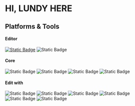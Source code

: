 HI, LUNDY HERE
======================

## Platforms & Tools

#### Editor
[![Static Badge](https://img.shields.io/badge/Sequoia-macOS?style=flat&logo=apple&label=macOS&color=%23A5D6A7&link=https%3A%2F%2Fwww.apple.com%2Fmacos%2Fsequoia%2F)](https://www.apple.com/macos/sequoia/)
![Static Badge](https://img.shields.io/badge/VSCode-IDE?style=flat&logo=Visual-Studio-Code&label=IDE&color=%234884B5)


#### Core
![Static Badge](https://img.shields.io/badge/Python3-%23096597?logo=Python&logoColor=white)
![Static Badge](https://img.shields.io/badge/CSS3-%2346A5D4?logo=CSS3&logoColor=white&color=%2346A5D4)
![Static Badge](https://img.shields.io/badge/HTML5-%23D6723D?logo=HTML5&logoColor=white&color=%23D6723D)
![Static Badge](https://img.shields.io/badge/JavaScript-%23FEF8C0?logo=JavaScript&logoColor=white&color=%23FEF8C0)


#### Edit with
![Static Badge](https://img.shields.io/badge/Photoshop-%23578CB6?logo=AdobePhotoshop&logoColor=white&color=%23578CB6)
![Static Badge](https://img.shields.io/badge/AdobeIllustrator-%23ED9F3B?logo=AdobeIllustrator&logoColor=white&color=%23ED9F3B)
![Static Badge](https://img.shields.io/badge/AfterEffects-%237150B2?logo=AdobeAfterEffects&logoColor=white&color=%237150B2)
![Static Badge](https://img.shields.io/badge/Framer-%2355C4D2?logo=Framer&logoColor=white&color=%2355C4D2)
![Static Badge](https://img.shields.io/badge/Figma-%23D68BA4?logo=Figma&logoColor=white&color=%23D68BA4)
![Static Badge](https://img.shields.io/badge/Blender-%23F5A035?logo=Blender&logoColor=white&color=%23F5A035)

